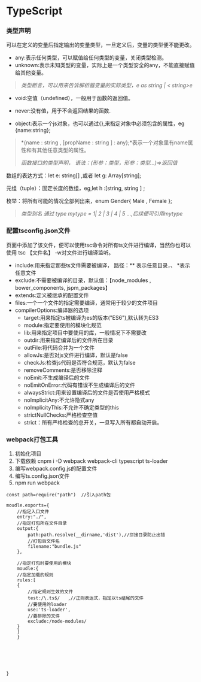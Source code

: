 # TypeScript





### 类型声明

可以在定义的变量后指定输出的变量类型，一旦定义后，变量的类型便不能更改。

- any:表示任何类型，可以赋值给任何类型的变量，关闭类型检测。
- unknown:表示未知类型的变量，实际上是一个类型安全的any，不能直接赋值给其他变量。

> *类型断言，可以用来告诉解析器变量的实际类型，e as string    |    < string>e*

- void:空值（undefined），一般用于函数的返回值。

- never:没有值，用于不会返回结果的函数.

- object:表示一个js对象，也可以通过{},来指定对象中必须包含的属性，eg {name:string};

> *{name : string , [propName : string ] : any};*表示一个对象里有name属性和有其他任意类型的属性。
>
> *函数接口的类型声明， 语法：(形参：类型，形参：类型...)=>返回值*



数组的表达方式：let e:  string[] ,或者 let g: Array[string];

元组（tuple）：固定长度的数组，eg,let h :[string, string ] ;

枚举：将所有可能的情况全部列出来，enum Gender{  Male ,  Female };

> *类型别名 通过 type mytype =  1| 2 | 3 | 4 | 5 ...,后续便可引用mytype* 



### 配置tsconfig.json文件

页面中添加了该文件，便可以使用tsc命令对所有ts文件进行编译，当然你也可以使用	tsc 【文件名】  -w对文件进行编译监听。

- include:用来指定那些ts文件需要被编译， 路径：**	表示任意目录，、 *表示任意文件
- exclude:不需要被编译的目录，默认值：【node_modules  ,  bower_components,  jspm_packages】
- extends:定义被继承的配置文件
- files:一个一个文件的指定需要编译，通常用于较少的文件项目
- compilerOptions:编译器的选项
	- target:用来指定ts被编译为es的版本("ES6"),默认转为ES3
	- module:指定要使用的模块化规范 
	- lib:用来指定项目中要使用的库，一般情况下不需要改
	- outdir:用来指定编译后的文件所在目录
	- outFile:将代码合并为一个文件
	- allowJs:是否对js文件进行编译，默认是false
	- checkJs:检查js代码是否符合规范，默认为false
	- removeComments:是否移除注释
	- noEmit:不生成编译后的文件
	- noEmitOnError:代码有错误不生成编译后的文件
	- alwaysStrict:用来设置编译后的文件是否使用严格模式
	- noImplicitAny:不允许隐式any
	- noImplicityThis:不允许不确定类型的this
	- strictNullChecks:严格检查空值
	- strict：所有严格检查的总开关，一旦写入所有都自动开启。



### webpack打包工具

1. 初始化项目
2. 下载依赖  cnpm i -D webpack webpack-cli  typescript  ts-loader
3. 编写webpack.config.js的配置文件
4. 编写ts.config.json文件
5. npm run webpack

```
const path=require("path")  //引入path包

moudle.exports={
	//指定入口文件
	entry:"./",
	//指定打包所在文件目录
	output:{
		path:path.resolve(__dirname,'dist'),//拼接目录防止出错
		//打包后文件名
		filename:"bundle.js"
	},
	
	//指定打包时要使用的模块
	moudle:{
	//指定加载的规则
	rules:[
	{
		//指定规则生效的文件
		test:/\.ts$/   ,//正则表达式，指定以ts结尾的文件
		//要使用的loader
		use:'ts-loader',
		//要排除的文件
		exclude:/node-modules/
	}
	]
	}
	
	
	
	


}
```

